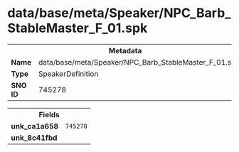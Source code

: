 <h1>data/base/meta/Speaker/NPC_Barb_StableMaster_F_01.spk</h1><table><tr><th colspan="100%">Metadata</th></tr><tr><td><b>Name</b></td><td>data/base/meta/Speaker/NPC_Barb_StableMaster_F_01.spk</td></tr><tr><td><b>Type</b></td><td>SpeakerDefinition</td></tr><tr><td><b>SNO ID</b></td><td>745278</td></tr></table>

<table><tr><th colspan="100%">Fields</th></tr><tr><td><b>unk_ca1a658</b></td><td><code>745278</code></td></tr><tr><td><b>unk_8c41fbd</b></td><td></td></tr></table>


